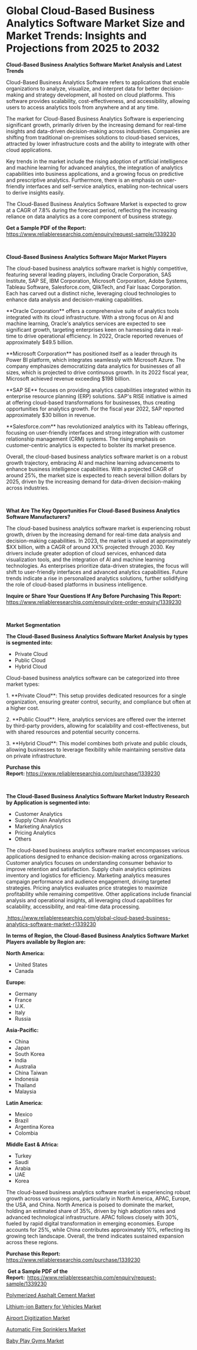 <p><h1>Global Cloud-Based Business Analytics Software Market Size and Market Trends: Insights and Projections from 2025 to 2032</h1></p><p><strong>Cloud-Based Business Analytics Software Market Analysis and Latest Trends</strong></p>
<p><p>Cloud-Based Business Analytics Software refers to applications that enable organizations to analyze, visualize, and interpret data for better decision-making and strategy development, all hosted on cloud platforms. This software provides scalability, cost-effectiveness, and accessibility, allowing users to access analytics tools from anywhere and at any time.</p><p>The market for Cloud-Based Business Analytics Software is experiencing significant growth, primarily driven by the increasing demand for real-time insights and data-driven decision-making across industries. Companies are shifting from traditional on-premises solutions to cloud-based services, attracted by lower infrastructure costs and the ability to integrate with other cloud applications. </p><p>Key trends in the market include the rising adoption of artificial intelligence and machine learning for advanced analytics, the integration of analytics capabilities into business applications, and a growing focus on predictive and prescriptive analytics. Furthermore, there is an emphasis on user-friendly interfaces and self-service analytics, enabling non-technical users to derive insights easily. </p><p>The Cloud-Based Business Analytics Software Market is expected to grow at a CAGR of 7.8% during the forecast period, reflecting the increasing reliance on data analytics as a core component of business strategy.</p></p>
<p><strong>Get a Sample PDF of the Report:&nbsp;</strong> <a href="https://www.reliableresearchiq.com/enquiry/request-sample/1339230?utm_campaign=1159&utm_medium=2&utm_source=Github&utm_content=ia&utm_term=08012025&utm_id=cloud-based-business-analytics-software">https://www.reliableresearchiq.com/enquiry/request-sample/1339230</a></p>
<p>&nbsp;</p>
<p><strong>Cloud-Based Business Analytics Software Major Market Players</strong></p>
<p><p>The cloud-based business analytics software market is highly competitive, featuring several leading players, including Oracle Corporation, SAS Institute, SAP SE, IBM Corporation, Microsoft Corporation, Adobe Systems, Tableau Software, Salesforce.com, QlikTech, and Fair Isaac Corporation. Each has carved out a distinct niche, leveraging cloud technologies to enhance data analysis and decision-making capabilities.</p><p>**Oracle Corporation** offers a comprehensive suite of analytics tools integrated with its cloud infrastructure. With a strong focus on AI and machine learning, Oracle's analytics services are expected to see significant growth, targeting enterprises keen on harnessing data in real-time to drive operational efficiency. In 2022, Oracle reported revenues of approximately $49.5 billion.</p><p>**Microsoft Corporation** has positioned itself as a leader through its Power BI platform, which integrates seamlessly with Microsoft Azure. The company emphasizes democratizing data analytics for businesses of all sizes, which is projected to drive continuous growth. In its 2022 fiscal year, Microsoft achieved revenue exceeding $198 billion.</p><p>**SAP SE** focuses on providing analytics capabilities integrated within its enterprise resource planning (ERP) solutions. SAP's RISE initiative is aimed at offering cloud-based transformations for businesses, thus creating opportunities for analytics growth. For the fiscal year 2022, SAP reported approximately $30 billion in revenue.</p><p>**Salesforce.com** has revolutionized analytics with its Tableau offerings, focusing on user-friendly interfaces and strong integration with customer relationship management (CRM) systems. The rising emphasis on customer-centric analytics is expected to bolster its market presence.</p><p>Overall, the cloud-based business analytics software market is on a robust growth trajectory, embracing AI and machine learning advancements to enhance business intelligence capabilities. With a projected CAGR of around 25%, the market size is expected to reach several billion dollars by 2025, driven by the increasing demand for data-driven decision-making across industries.</p></p>
<p>&nbsp;</p>
<p><strong>What Are The Key Opportunities For Cloud-Based Business Analytics Software Manufacturers?</strong></p>
<p><p>The cloud-based business analytics software market is experiencing robust growth, driven by the increasing demand for real-time data analysis and decision-making capabilities. In 2023, the market is valued at approximately $XX billion, with a CAGR of around XX% projected through 2030. Key drivers include greater adoption of cloud services, enhanced data visualization tools, and the integration of AI and machine learning technologies. As enterprises prioritize data-driven strategies, the focus will shift to user-friendly interfaces and advanced analytics capabilities. Future trends indicate a rise in personalized analytics solutions, further solidifying the role of cloud-based platforms in business intelligence.</p></p>
<p><strong>Inquire or Share Your Questions If Any Before Purchasing This Report:</strong> <a href="https://www.reliableresearchiq.com/enquiry/pre-order-enquiry/1339230?utm_campaign=1159&utm_medium=2&utm_source=Github&utm_content=ia&utm_term=08012025&utm_id=cloud-based-business-analytics-software">https://www.reliableresearchiq.com/enquiry/pre-order-enquiry/1339230</a></p>
<p>&nbsp;</p>
<p><strong>Market Segmentation</strong></p>
<p><strong>The Cloud-Based Business Analytics Software Market Analysis by types is segmented into:</strong></p>
<p><ul><li>Private Cloud</li><li>Public Cloud</li><li>Hybrid Cloud</li></ul></p>
<p><p>Cloud-based business analytics software can be categorized into three market types: </p><p>1. **Private Cloud**: This setup provides dedicated resources for a single organization, ensuring greater control, security, and compliance but often at a higher cost.</p><p>2. **Public Cloud**: Here, analytics services are offered over the internet by third-party providers, allowing for scalability and cost-effectiveness, but with shared resources and potential security concerns.</p><p>3. **Hybrid Cloud**: This model combines both private and public clouds, allowing businesses to leverage flexibility while maintaining sensitive data on private infrastructure.</p></p>
<p><strong>Purchase this Report:&nbsp;</strong><a href="https://www.reliableresearchiq.com/purchase/1339230?utm_campaign=1159&utm_medium=2&utm_source=Github&utm_content=ia&utm_term=08012025&utm_id=cloud-based-business-analytics-software">https://www.reliableresearchiq.com/purchase/1339230</a></p>
<p>&nbsp;</p>
<p><strong>The Cloud-Based Business Analytics Software Market Industry Research by Application is segmented into:</strong></p>
<p><ul><li>Customer Analytics</li><li>Supply Chain Analytics</li><li>Marketing Analytics</li><li>Pricing Analytics</li><li>Others</li></ul></p>
<p><p>The cloud-based business analytics software market encompasses various applications designed to enhance decision-making across organizations. Customer analytics focuses on understanding consumer behavior to improve retention and satisfaction. Supply chain analytics optimizes inventory and logistics for efficiency. Marketing analytics measures campaign performance and audience engagement, driving targeted strategies. Pricing analytics evaluates price strategies to maximize profitability while remaining competitive. Other applications include financial analysis and operational insights, all leveraging cloud capabilities for scalability, accessibility, and real-time data processing.</p></p>
<p><a href="https://www.reliableresearchiq.com/global-cloud-based-business-analytics-software-market-r1339230?utm_campaign=1159&utm_medium=2&utm_source=Github&utm_content=ia&utm_term=08012025&utm_id=cloud-based-business-analytics-software">&nbsp;https://www.reliableresearchiq.com/global-cloud-based-business-analytics-software-market-r1339230</a></p>
<p><strong>In terms of Region, the Cloud-Based Business Analytics Software Market Players available by Region are:</strong></p>
<p>
    <p> <strong> North America: </strong>
        <ul>
            <li>United States</li>
            <li>Canada</li>
        </ul>
        </p> 
    <p> <strong> Europe: </strong>
        <ul>
            <li>Germany</li>
            <li>France</li>
            <li>U.K.</li>
            <li>Italy</li>
            <li>Russia</li>
        </ul>
        </p> 
    <p> <strong> Asia-Pacific: </strong>
        <ul>
            <li>China</li>
            <li>Japan</li>
            <li>South Korea</li>
            <li>India</li>
            <li>Australia</li>
            <li>China Taiwan</li>
            <li>Indonesia</li>
            <li>Thailand</li>
            <li>Malaysia</li>
        </ul>
        </p> 
    <p> <strong> Latin America: </strong>
        <ul>
            <li>Mexico</li>
            <li>Brazil</li>
            <li>Argentina Korea</li>
            <li>Colombia</li>
        </ul>
        </p> 
    <p> <strong> Middle East & Africa: </strong>
        <ul>
            <li>Turkey</li>
            <li>Saudi</li>
            <li>Arabia</li>
            <li>UAE</li>
            <li>Korea</li>
        </ul>
    </p>
    </p>
<p><p>The cloud-based business analytics software market is experiencing robust growth across various regions, particularly in North America, APAC, Europe, the USA, and China. North America is poised to dominate the market, holding an estimated share of 35%, driven by high adoption rates and advanced technological infrastructure. APAC follows closely with 30%, fueled by rapid digital transformation in emerging economies. Europe accounts for 25%, while China contributes approximately 10%, reflecting its growing tech landscape. Overall, the trend indicates sustained expansion across these regions.</p></p>
<p><strong>Purchase this Report: </strong><a href="https://www.reliableresearchiq.com/purchase/1339230?utm_campaign=1159&utm_medium=2&utm_source=Github&utm_content=ia&utm_term=08012025&utm_id=cloud-based-business-analytics-software">https://www.reliableresearchiq.com/purchase/1339230</a></p>
<p>&nbsp;<strong>Get a Sample PDF of the Report:&nbsp;&nbsp;</strong><a href="https://www.reliableresearchiq.com/enquiry/request-sample/1339230?utm_campaign=1159&utm_medium=2&utm_source=Github&utm_content=ia&utm_term=08012025&utm_id=cloud-based-business-analytics-software">https://www.reliableresearchiq.com/enquiry/request-sample/1339230</a></p>
<p><strong></strong></p>
<p><p><a href="https://www.linkedin.com/pulse/whats-ahead-polymerized-asphalt-cement-market-analysis-2025-2032-144-anime?utm_campaign=1159&utm_medium=2&utm_source=Github&utm_content=ia&utm_term=08012025&utm_id=cloud-based-business-analytics-software">Polymerized Asphalt Cement Market</a></p><p><a href="https://github.com/yankimber90yankim/Market-Research-Report-List-1/blob/main/lithium-ion-battery-for-vehicles-market.md?utm_campaign=1159&utm_medium=2&utm_source=Github&utm_content=ia&utm_term=08012025&utm_id=cloud-based-business-analytics-software">Lithium-ion Battery for Vehicles Market</a></p><p><a href="https://www.linkedin.com/pulse/strategic-market-insights-navigating-global-airport-digitization-landscape-vrvpc?utm_campaign=1159&utm_medium=2&utm_source=Github&utm_content=ia&utm_term=08012025&utm_id=cloud-based-business-analytics-software">Airport Digitization Market</a></p><p><a href="https://github.com/lisaeichler20775/Market-Research-Report-List-1/blob/main/automatic-fire-sprinklers-market.md?utm_campaign=1159&utm_medium=2&utm_source=Github&utm_content=ia&utm_term=08012025&utm_id=cloud-based-business-analytics-software">Automatic Fire Sprinklers Market</a></p><p><a href="https://www.linkedin.com/pulse/baby-play-gyms-market-growth-forecast-size-projected-79-cagr-from-2025-en3ee?utm_campaign=1159&utm_medium=2&utm_source=Github&utm_content=ia&utm_term=08012025&utm_id=cloud-based-business-analytics-software">Baby Play Gyms Market</a></p></p>
